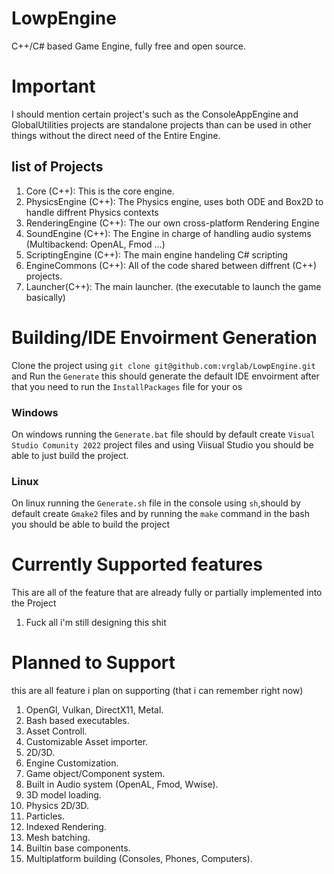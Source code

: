 # LowpEngine
C++/C# based Game Engine, fully free and open source.

# Important
I should mention certain project's such as the ConsoleAppEngine and GlobalUtilities projects are standalone projects than can be used in other things without the direct need of the Entire Engine. 
## list of Projects

1. Core (C++): This is the core engine.
1. PhysicsEngine (C++): The Physics engine, uses both ODE and Box2D to handle diffrent Physics contexts
1. RenderingEngine (C++): The our own cross-platform Rendering Engine 
1. SoundEngine (C++): The Engine in charge of handling audio systems (Multibackend: OpenAL, Fmod ...)
1. ScriptingEngine (C++): The main engine handeling C# scripting
1. EngineCommons (C++): All of the code shared between diffrent (C++) projects.
9. Launcher(C++): The main launcher. (the executable to launch the game basically)


# Building/IDE Envoirment Generation
Clone the project using `git clone git@github.com:vrglab/LowpEngine.git` and Run the `Generate` this should generate the default IDE envoirment after that you need to run the `InstallPackages` file for your os

### Windows
On windows running the `Generate.bat` file should by default create `Visual Studio Comunity 2022` project files and using Viisual Studio you should be able to just build the project.

### Linux
On linux running the `Generate.sh` file in the console using `sh`,should by default create `Gmake2` files and by running the `make` command in the bash you should be able to build the project

# Currently Supported features
This are all of the feature that are already fully or partially implemented into the Project
1. Fuck all i'm still designing this shit

# Planned to Support
this are all feature i plan on supporting (that i can remember right now)
1. OpenGl, Vulkan, DirectX11, Metal.
1. Bash based executables.
1. Asset Controll.
1. Customizable Asset importer.
1. 2D/3D.
1. Engine Customization.
1. Game object/Component system.
1. Built in Audio system (OpenAL, Fmod, Wwise).
1. 3D model loading.
1. Physics 2D/3D.
1. Particles.
2. Indexed Rendering.
3. Mesh batching.
4. Builtin base components.
4. Multiplatform building (Consoles, Phones, Computers).
